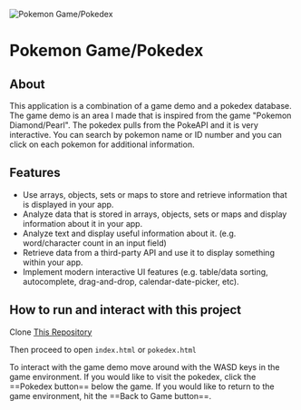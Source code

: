![Pokemon Game/Pokedex](githubImage.png)

# Pokemon Game/Pokedex

## About

This application is a combination of a game demo and a pokedex database. The game demo is an area I made that is inspired from the game "Pokemon Diamond/Pearl". The pokedex pulls from the PokeAPI and it is very interactive. You can search by pokemon name or ID number and you can click on each pokemon for additional information.

## Features

- Use arrays, objects, sets or
  maps to store and retrieve
  information that is displayed
  in your app.
- Analyze data that is stored in
  arrays, objects, sets or maps
  and display information about
  it in your app.
- Analyze text and display
  useful information about it.
  (e.g. word/character count in
  an input field)
- Retrieve data from a
  third-party API and use it to
  display something within your
  app.
- Implement modern interactive
  UI features (e.g. table/data
  sorting, autocomplete,
  drag-and-drop,
  calendar-date-picker, etc).

## How to run and interact with this project

Clone [This Repository](https://github.com/KurtisEdwards220/pokemon-game)

Then proceed to open `index.html` or `pokedex.html`

To interact with the game demo move around with the WASD keys in the game environment. If you would like to visit the pokedex, click the ==Pokedex button== below the game. If you would like to return to the game environment, hit the ==Back to Game button==.
